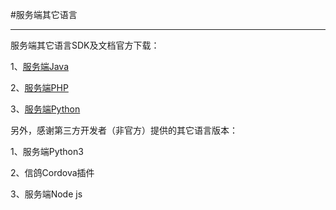 #服务端其它语言
<hr>

服务端其它语言SDK及文档官方下载：

1、<a href="http://xg.qq.com/xg/help/ctr_help/download">服务端Java</a>

2、<a href="http://xg.qq.com/xg/help/ctr_help/download">服务端PHP</a>

3、<a href="http://xg.qq.com/xg/help/ctr_help/download">服务端Python</a>



另外，感谢第三方开发者（非官方）提供的其它语言版本：

1、服务端Python3

2、信鸽Cordova插件

3、服务端Node js

